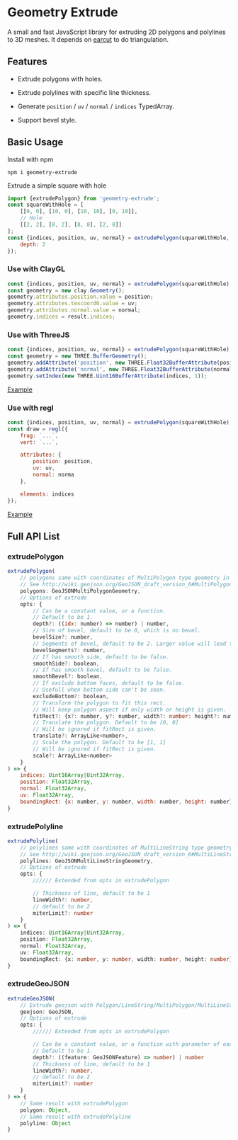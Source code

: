 # Geometry Extrude

A small and fast JavaScript library for extruding 2D polygons and polylines to 3D meshes. It depends on [earcut](https://github.com/mapbox/earcut) to do triangulation.

## Features

+ Extrude polygons with holes.

+ Extrude polylines with specific line thickness.

+ Generate `position` / `uv` / `normal` / `indices` TypedArray.

+ Support bevel style.

## Basic Usage

Install with npm

```
npm i geometry-extrude
```

Extrude a simple square with hole

```js
import {extrudePolygon} from 'geometry-extrude';
const squareWithHole = [
    [[0, 0], [10, 0], [10, 10], [0, 10]],
    // Hole
    [[2, 2], [8, 2], [8, 8], [2, 8]]
];
const {indices, position, uv, normal} = extrudePolygon(squareWithHole, {
    depth: 2
});
```

### Use with ClayGL

```js
const {indices, position, uv, normal} = extrudePolygon(squareWithHole);
const geometry = new clay.Geometry();
geometry.attributes.position.value = position;
geometry.attributes.texcoord0.value = uv;
geometry.attributes.normal.value = normal;
geometry.indices = result.indices;
```

### Use with ThreeJS

```js
const {indices, position, uv, normal} = extrudePolygon(squareWithHole);
const geometry = new THREE.BufferGeometry();
geometry.addAttribute('position', new THREE.Float32BufferAttribute(position, 3));
geometry.addAttribute('normal', new THREE.Float32BufferAttribute(normal, 3));
geometry.setIndex(new THREE.Uint16BufferAttribute(indices, 1));
```

[Example](https://github.com/pissang/geometry-extrude-example-threejs)

### Use with regl

```js
const {indices, position, uv, normal} = extrudePolygon(squareWithHole);
const draw = regl({
    frag: `...`,
    vert: `...`,

    attributes: {
        position: position,
        uv: uv,
        normal: norma
    },

    elements: indices
});
```

[Example](https://github.com/pissang/geometry-extrude-example-regl)

## Full API List

### extrudePolygon

```js
extrudePolygon(
    // polygons same with coordinates of MultiPolygon type geometry in GeoJSON
    // See http://wiki.geojson.org/GeoJSON_draft_version_6#MultiPolygon
    polygons: GeoJSONMultiPolygonGeometry,
    // Options of extrude
    opts: {
        // Can be a constant value, or a function.
        // Default to be 1.
        depth?: ((idx: number) => number) | number,
        // Size of bevel, default to be 0, which is no bevel.
        bevelSize?: number,
        // Segments of bevel, default to be 2. Larger value will lead to smoother bevel.
        bevelSegments?: number,
        // If has smooth side, default to be false.
        smoothSide?: boolean,
        // If has smooth bevel, default to be false.
        smoothBevel?: boolean,
        // If exclude bottom faces, default to be false.
        // Usefull when bottom side can't be seen.
        excludeBottom?: boolean,
        // Transform the polygon to fit this rect.
        // Will keep polygon aspect if only width or height is given.
        fitRect?: {x?: number, y?: number, width?: number: height?: number},
        // Translate the polygon. Default to be [0, 0]
        // Will be ignored if fitRect is given.
        translate?: ArrayLike<number>,
        // Scale the polygon. Default to be [1, 1]
        // Will be ignored if fitRect is given.
        scale?: ArrayLike<number>
    }
) => {
    indices: Uint16Array|Uint32Array,
    position: Float32Array,
    normal: Float32Array,
    uv: Float32Array,
    boundingRect: {x: number, y: number, width: number, height: number}
}
```

### extrudePolyline

```typescript
extrudePolyline(
    // polylines same with coordinates of MultiLineString type geometry in GeoJSON
    // See http://wiki.geojson.org/GeoJSON_draft_version_6#MultiLineString
    polylines: GeoJSONMultiLineStringGeometry,
    // Options of extrude
    opts: {
        ////// Extended from opts in extrudePolygon

        // Thickness of line, default to be 1
        lineWidth?: number,
        // default to be 2
        miterLimit?: number
    }
) => {
    indices: Uint16Array|Uint32Array,
    position: Float32Array,
    normal: Float32Array,
    uv: Float32Array,
    boundingRect: {x: number, y: number, width: number, height: number}
}
```

### extrudeGeoJSON

```typescript
extrudeGeoJSON(
    // Extrude geojson with Polygon/LineString/MultiPolygon/MultiLineString geometries.
    geojson: GeoJSON,
    // Options of extrude
    opts: {
        ////// Extended from opts in extrudePolygon

        // Can be a constant value, or a function with parameter of each feature in geojson.
        // Default to be 1.
        depth?: ((feature: GeoJSONFeature) => number) | number
        // Thickness of line, default to be 1
        lineWidth?: number,
        // default to be 2
        miterLimit?: number
    }
) => {
    // Same result with extrudePolygon
    polygon: Object,
    // Same result with extrudePolyline
    polyline: Object
}
```
